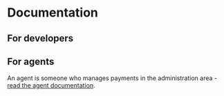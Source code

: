 # Documentation

## For developers



## For agents

An agent is someone who manages payments in the administration area - [read the agent documentation](./003_agents.md).
